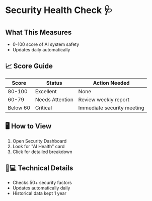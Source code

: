 # Security Health Check 🩺

## What This Measures
- 0-100 score of AI system safety
- Updates daily automatically

## 📈 Score Guide
| Score | Status | Action Needed |
|----------|------------------|----------------------------|
| 80-100 | Excellent | None |  
| 60-79 | Needs Attention | Review weekly report |
| Below 60 | Critical | Immediate security meeting |

## 🖥️ How to View
1. Open Security Dashboard
2. Look for "AI Health" card
3. Click for detailed breakdown

## 🧑💻 Technical Details
- Checks 50+ security factors
- Updates automatically daily
- Historical data kept 1 year
